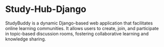 # Study-Hub-Django
StudyBuddy is a dynamic Django-based web application that facilitates online learning communities. It allows users to create, join, and participate in topic-based discussion rooms, fostering collaborative learning and knowledge sharing.
